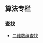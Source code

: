 <!--
 * @Author: zhangyu
 * @Email: zhangdulin@outlook.com
 * @Date: 2021-06-28 10:28:16
 * @LastEditors: zhangyu
 * @LastEditTime: 2021-07-02 17:34:43
 * @Description:
-->

## 算法专栏

### 查找

- [二维数组查找](/arithmetic/find/index.md)

<Gitalk />
